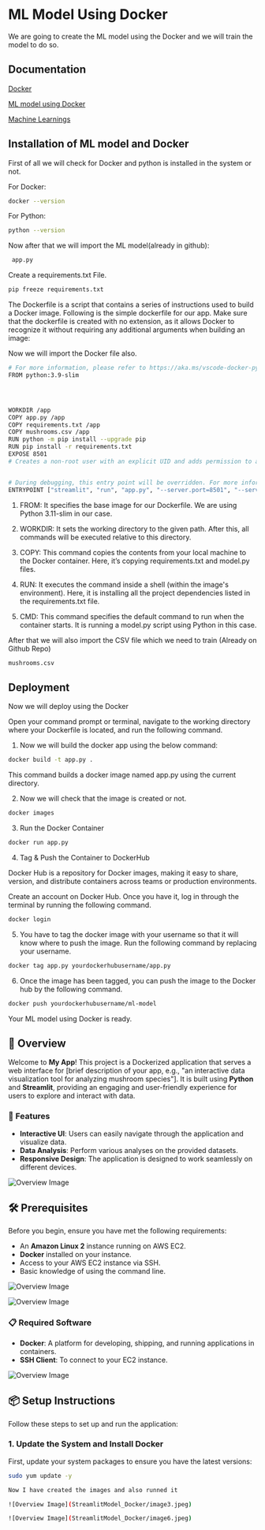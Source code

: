 
# ML Model Using Docker

We are going to create the ML model using the Docker and we will train the model to do so.




## Documentation

[Docker](https://docs.docker.com/)

[ML model using Docker](https://www.geeksforgeeks.org/how-to-use-docker-for-machine-learning/)

[Machine Learnings](https://www.geeksforgeeks.org/machine-learning-models/)





## Installation of ML model and Docker

First of all we will check for Docker and python is installed in the system or not.

For Docker: 
```bash
docker --version
```

For Python:
```bash
python --version
```

Now after that we will import the ML model(already in github):
```bash
 app.py 
```

Create a requirements.txt File.
```bash
pip freeze requirements.txt
```

The Dockerfile is a script that contains a series of instructions used to build a Docker image.
Following is the simple dockerfile for our app. Make sure that the dockerfile is created with no extension, as it allows Docker to recognize it without requiring any additional arguments when building an image:

Now we will import the Docker file also.
```bash
# For more information, please refer to https://aka.ms/vscode-docker-python
FROM python:3.9-slim




WORKDIR /app
COPY app.py /app
COPY requirements.txt /app
COPY mushrooms.csv /app
RUN python -m pip install --upgrade pip
RUN pip install -r requirements.txt
EXPOSE 8501
# Creates a non-root user with an explicit UID and adds permission to access the /app folder


# During debugging, this entry point will be overridden. For more information, please refer to https://aka.ms/vscode-docker-python-debug
ENTRYPOINT ["streamlit", "run", "app.py", "--server.port=8501", "--server.address=0.0.0.0"]
```

1. FROM: It specifies the base image for our Dockerfile. We are using Python 3.11-slim in our case.

2. WORKDIR: It sets the working directory to the given path. After this, all commands will be executed relative to this directory.
3. COPY: This command copies the contents from your local machine to the Docker container. Here, it’s copying requirements.txt and model.py files.

4. RUN: It executes the command inside a shell (within the image's environment). Here, it is installing all the project dependencies listed in the requirements.txt file.

5. CMD: This command specifies the default command to run when the container starts. It is running a model.py script using Python in this case.

After that we will also import the CSV file which we need to train (Already on Github Repo)

```bash
mushrooms.csv
```


## Deployment

Now we will deploy using the Docker

Open your command prompt or terminal, navigate to the working directory where your Dockerfile is located, and run the following command.

1. Now we will build the docker app using the below command:

```bash
docker build -t app.py .
```
 This command builds a docker image named app.py using the current directory.

2. Now we will check that the image is created or not.

```bash
docker images
```
3. Run the Docker Container

```bash
docker run app.py
```

4. Tag & Push the Container to DockerHub

Docker Hub is a repository for Docker images, making it easy to share, version, and distribute containers across teams or production environments.

Create an account on Docker Hub. Once you have it, log in through the terminal by running the following command.

```bash
docker login
```

5. You have to tag the docker image with your username so that it will know where to push the image. Run the following command by replacing your username.

```bash
docker tag app.py yourdockerhubusername/app.py
```

6. Once the image has been tagged, you can push the image to the Docker hub by the following command.

```bash
docker push yourdockerhubusername/ml-model
```

Your ML model using Docker is ready.


## 📖 Overview

Welcome to **My App**! This project is a Dockerized application that serves a web interface for [brief description of your app, e.g., "an interactive data visualization tool for analyzing mushroom species"]. It is built using **Python** and **Streamlit**, providing an engaging and user-friendly experience for users to explore and interact with data.

### 🌟 Features

- **Interactive UI**: Users can easily navigate through the application and visualize data.
- **Data Analysis**: Perform various analyses on the provided datasets.
- **Responsive Design**: The application is designed to work seamlessly on different devices.

![Overview Image](StreamlitModel_Docker/image1.jpeg)

## 🛠️ Prerequisites

Before you begin, ensure you have met the following requirements:

- An **Amazon Linux 2** instance running on AWS EC2.
- **Docker** installed on your instance.
- Access to your AWS EC2 instance via SSH.
- Basic knowledge of using the command line.

![Overview Image](StreamlitModel_Docker/image4.jpeg)

![Overview Image](StreamlitModel_Docker/image5.jpeg)



### 📋 Required Software

- **Docker**: A platform for developing, shipping, and running applications in containers.
- **SSH Client**: To connect to your EC2 instance.


![Overview Image](StreamlitModel_Docker/image2.jpeg)

## 📦 Setup Instructions

Follow these steps to set up and run the application:

### 1. Update the System and Install Docker

First, update your system packages to ensure you have the latest versions:

```bash
sudo yum update -y

Now I have created the images and also runned it 

![Overview Image](StreamlitModel_Docker/image3.jpeg)

![Overview Image](StreamlitModel_Docker/image6.jpeg)


